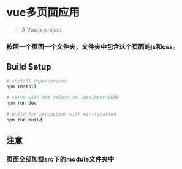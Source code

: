 # vue多页面应用
> A Vue.js project

### 按照一个页面一个文件夹，文件夹中包含这个页面的js和css。

## Build Setup

``` bash
# install dependencies
npm install

# serve with hot reload at localhost:8080
npm run dev

# build for production with minification
npm run build
```

## 注意
### 页面全部加载src下的module文件夹中